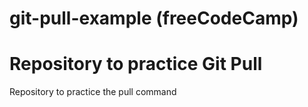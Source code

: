 # git-pull-example (freeCodeCamp)
# Repository to practice Git Pull
Repository to practice the pull command
